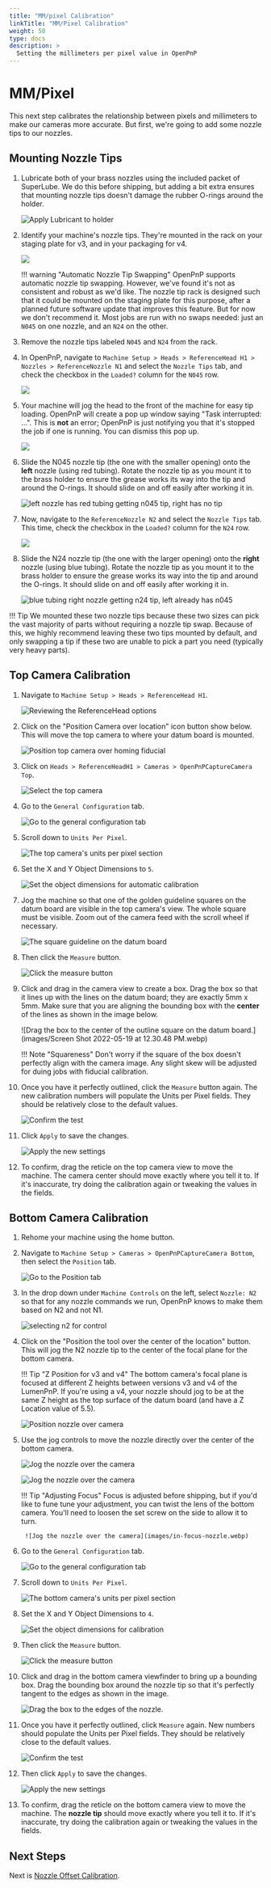 ```yaml
---
title: "MM/pixel Calibration"
linkTitle: "MM/Pixel Calibration"
weight: 50
type: docs
description: >
  Setting the millimeters per pixel value in OpenPnP
---
```


# MM/Pixel

This next step calibrates the relationship between pixels and millimeters to make our cameras more accurate. But first, we're going to add some nozzle tips to our nozzles.

## Mounting Nozzle Tips

1. Lubricate both of your brass nozzles using the included packet of SuperLube. We do this before shipping, but adding a bit extra ensures that mounting nozzle tips doesn't damage the rubber O-rings around the holder.

    ![Apply Lubricant to holder](images/apply-super-lube.webp)

1. Identify your machine's nozzle tips. They're mounted in the rack on your staging plate for v3, and in your packaging for v4.

    ![](../../../semi-assembly-3-1/mounting-staging-plates-3-1/images/nozzle-tip-location.webp)

    !!! warning "Automatic Nozzle Tip Swapping"
        OpenPnP supports automatic nozzle tip swapping. However, we've found it's not as consistent and robust as we'd like. The nozzle tip rack is designed such that it could be mounted on the staging plate for this purpose, after a planned future software update that improves this feature. But for now we don't recommend it. Most jobs are run with no swaps needed: just an `N045` on one nozzle, and an `N24` on the other.

1. Remove the nozzle tips labeled `N045` and `N24` from the rack.

1. In OpenPnP, navigate to `Machine Setup > Heads > ReferenceHead H1 > Nozzles > ReferenceNozzle N1` and select the `Nozzle Tips` tab, and check the checkbox in the `Loaded?` column for the `N045` row.

    ![](images/n045-on-n1.webp)

2. Your machine will jog the head to the front of the machine for easy tip loading. OpenPnP will create a pop up window saying "Task interrupted: ...". This is **not** an error; OpenPnP is just notifying you that it's stopped the job if one is running. You can dismiss this pop up.

    ![](images/task-interrupted.webp)

3. Slide the N045 nozzle tip (the one with the smaller opening) onto the **left** nozzle (using red tubing). Rotate the nozzle tip as you mount it to the brass holder to ensure the grease works its way into the tip and around the O-rings. It should slide on and off easily after working it in.

    ![left nozzle has red tubing getting n045 tip, right has no tip](images/mountingn1.webp)

4. Now, navigate to the `ReferenceNozzle N2` and select the `Nozzle Tips` tab. This time, check the checkbox in the `Loaded?` column for the `N24` row.

    ![](images/n24-on-n2.webp)

5. Slide the N24 nozzle tip (the one with the larger opening) onto the **right** nozzle (using blue tubing). Rotate the nozzle tip as you mount it to the brass holder to ensure the grease works its way into the tip and around the O-rings. It should slide on and off easily after working it in.

    ![blue tubing right nozzle getting n24 tip, left already has n045](images/mountingn2.webp)

!!! Tip
    We mounted these two nozzle tips because these two sizes can pick the vast majority of parts without requiring a nozzle tip swap. Because of this, we highly recommend leaving these two tips mounted by default, and only swapping a tip if these two are unable to pick a part you need (typically very heavy parts).

## Top Camera Calibration

1. Navigate to `Machine Setup > Heads > ReferenceHead H1`.

    ![Reviewing the ReferenceHead options](images/Select-Reference-Head-H1.webp)

1. Click on the "Position Camera over location" icon button show below. This will move the top camera to where your datum board is mounted.

    ![Position top camera over homing fiducial](images/Position-camera-over-homing-fiducial.webp)

1. Click on `Heads > ReferenceHeadH1 > Cameras > OpenPnPCaptureCamera Top`.

    ![Select the top camera](images/select-top-camera.webp)

1. Go to the `General Configuration` tab.

    ![Go to the general configuration tab](images/general-configuration-tab.webp)

1. Scroll down to `Units Per Pixel`.

    ![The top camera's units per pixel section](images/units-per-pixel-section.webp)

1. Set the X and Y Object Dimensions to `5`.

    ![Set the object dimensions for automatic calibration](images/set-object-dimensions.webp)

1. Jog the machine so that one of the golden guideline squares on the datum board are visible in the top camera's view. The whole square must be visible. Zoom out of the camera feed with the scroll wheel if necessary.

    ![The square guideline on the datum board](images/units-per-pixel-square-on-datum.webp)

1.  Then click the `Measure` button.

    ![Click the measure button](images/click-measure-button.webp)

1.  Click and drag in the camera view to create a box. Drag the box so that it lines up with the lines on the datum board; they are exactly 5mm x 5mm. Make sure that you are aligning the bounding box with the **center** of the lines as shown in the image below.

    ![Drag the box to the center of the outline square on the datum board.](images/Screen Shot 2022-05-19 at 12.30.48 PM.webp)

    !!! Note "Squareness"
        Don't worry if the square of the box doesn't perfectly align with the camera image. Any slight skew will be adjusted for duing jobs with fiducial calibration.

1.  Once you have it perfectly outlined, click the `Measure` button again. The new calibration numbers will populate the Units per Pixel fields. They should be relatively close to the default values.

    ![Confirm the test](images/confirm-pixel-per-mm.webp)

1.  Click `Apply` to save the changes.

    ![Apply the new settings](images/apply-pixel-per-mm-settings.webp)

1.  To confirm, drag the reticle on the top camera view to move the machine. The camera center should move exactly where you tell it to. If it's inaccurate, try doing the calibration again or tweaking the values in the fields.

## Bottom Camera Calibration

1. Rehome your machine using the home button.

2. Navigate to `Machine Setup > Cameras > OpenPnPCaptureCamera Bottom`, then select the `Position` tab.

    ![Go to the Position tab](images/bottom-position-tab.webp)

1. In the drop down under `Machine Controls` on the left, select `Nozzle: N2` so that for any nozzle commands we run, OpenPnP knows to make them based on N2 and not N1.

    ![selecting n2 for control](images/select-n2.webp)

2. Click on the "Position the tool over the center of the location" button. This will jog the N2 nozzle tip to the center of the focal plane for the bottom camera.

    !!! Tip "Z Position for v3 and v4"
        The bottom camera's focal plane is focused at different Z heights between versions v3 and v4 of the LumenPnP. If you're using a v4, your nozzle should jog to be at the same Z height as the top surface of the datum board (and have a Z Location value of 5.5).

    ![Position nozzle over camera](images/position-nozzle-over-camera.webp)

3. Use the jog controls to move the nozzle directly over the center of the bottom camera.

    ![Jog the nozzle over the camera](images/jog-controls-bottom.webp)

    ![Jog the nozzle over the camera](images/jogging-finished.webp)

    !!! Tip "Adjusting Focus"
        Focus is adjusted before shipping, but if you'd like to fune tune your adjustment, you can twist the lens of the bottom camera. You'll need to loosen the set screw on the side to allow it to turn.

        ![Jog the nozzle over the camera](images/in-focus-nozzle.webp)

4.  Go to the `General Configuration` tab.

    ![Go to the general configuration tab](images/general-configuration-bottom-tab.webp)

5.  Scroll down to `Units Per Pixel`.

    ![The bottom camera's units per pixel section](images/units-per-pixel-section-bottom.webp)

6.  Set the X and Y Object Dimensions to `4`.

    ![Set the object dimensions for calibration](images/set-object-dimensions-bottom.webp)

7.  Then click the `Measure` button.

    ![Click the measure button](images/click-measure-bottom.webp)

8.  Click and drag in the bottom camera viewfinder to bring up a bounding box. Drag the bounding box around the nozzle tip so that it's perfectly tangent to the edges as shown in the image.

    ![Drag the box to the edges of the nozzle.](images/measure-nozzle-mm-per-px.webp)

9.  Once you have it perfectly outlined, click `Measure` again. New numbers should populate the Units per Pixel fields. They should be relatively close to the default values.

    ![Confirm the test](images/confirm-pixel-per-mm-bottom.webp)

10. Then click `Apply` to save the changes.

    ![Apply the new settings](images/apply-pixel-per-mm-settings-bottom.webp)

11. To confirm, drag the reticle on the bottom camera view to move the machine. The **nozzle tip** should move exactly where you tell it to. If it's inaccurate, try doing the calibration again or tweaking the values in the fields.

## Next Steps

Next is [Nozzle Offset Calibration](../6-nozzle-offset/index.md).
